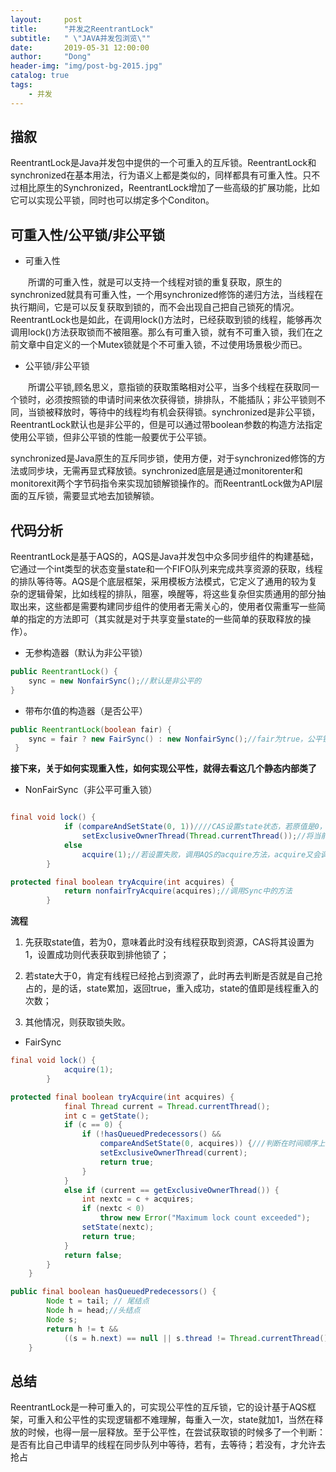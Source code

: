 ```yaml
---
layout:     post
title:      "并发之ReentrantLock"
subtitle:   " \"JAVA并发包浏览\""
date:       2019-05-31 12:00:00
author:     "Dong"
header-img: "img/post-bg-2015.jpg"
catalog: true
tags:
    - 并发
---
```


## 描叙
ReentrantLock是Java并发包中提供的一个可重入的互斥锁。ReentrantLock和synchronized在基本用法，行为语义上都是类似的，同样都具有可重入性。只不过相比原生的Synchronized，ReentrantLock增加了一些高级的扩展功能，比如它可以实现公平锁，同时也可以绑定多个Conditon。

## 可重入性/公平锁/非公平锁
- 可重入性

　　所谓的可重入性，就是可以支持一个线程对锁的重复获取，原生的synchronized就具有可重入性，一个用synchronized修饰的递归方法，当线程在执行期间，它是可以反复获取到锁的，而不会出现自己把自己锁死的情况。ReentrantLock也是如此，在调用lock()方法时，已经获取到锁的线程，能够再次调用lock()方法获取锁而不被阻塞。那么有可重入锁，就有不可重入锁，我们在之前文章中自定义的一个Mutex锁就是个不可重入锁，不过使用场景极少而已。

- 公平锁/非公平锁

　　所谓公平锁,顾名思义，意指锁的获取策略相对公平，当多个线程在获取同一个锁时，必须按照锁的申请时间来依次获得锁，排排队，不能插队；非公平锁则不同，当锁被释放时，等待中的线程均有机会获得锁。synchronized是非公平锁，ReentrantLock默认也是非公平的，但是可以通过带boolean参数的构造方法指定使用公平锁，但非公平锁的性能一般要优于公平锁。

synchronized是Java原生的互斥同步锁，使用方便，对于synchronized修饰的方法或同步块，无需再显式释放锁。synchronized底层是通过monitorenter和monitorexit两个字节码指令来实现加锁解锁操作的。而ReentrantLock做为API层面的互斥锁，需要显式地去加锁解锁。　



## 代码分析
ReentrantLock是基于AQS的，AQS是Java并发包中众多同步组件的构建基础，它通过一个int类型的状态变量state和一个FIFO队列来完成共享资源的获取，线程的排队等待等。AQS是个底层框架，采用模板方法模式，它定义了通用的较为复杂的逻辑骨架，比如线程的排队，阻塞，唤醒等，将这些复杂但实质通用的部分抽取出来，这些都是需要构建同步组件的使用者无需关心的，使用者仅需重写一些简单的指定的方法即可（其实就是对于共享变量state的一些简单的获取释放的操作）。
- 无参构造器（默认为非公平锁）
```java
public ReentrantLock() {
    sync = new NonfairSync();//默认是非公平的
}
```
- 带布尔值的构造器（是否公平）
```java
public ReentrantLock(boolean fair) {
    sync = fair ? new FairSync() : new NonfairSync();//fair为true，公平锁；反之，非公平锁
 }
```
**接下来，关于如何实现重入性，如何实现公平性，就得去看这几个静态内部类了**
- NonFairSync（非公平可重入锁）
```java

final void lock() {
            if (compareAndSetState(0, 1))////CAS设置state状态，若原值是0，将其置为1
                setExclusiveOwnerThread(Thread.currentThread());//将当前线程标记为已持有锁
            else
                acquire(1);//若设置失败，调用AQS的acquire方法，acquire又会调用我们下面重写的tryAcquire方法
        }

protected final boolean tryAcquire(int acquires) {
            return nonfairTryAcquire(acquires);//调用Sync中的方法
        }
```
**流程**
1. 先获取state值，若为0，意味着此时没有线程获取到资源，CAS将其设置为1，设置成功则代表获取到排他锁了；

2. 若state大于0，肯定有线程已经抢占到资源了，此时再去判断是否就是自己抢占的，是的话，state累加，返回true，重入成功，state的值即是线程重入的次数；

3. 其他情况，则获取锁失败。


- FairSync

```java
final void lock() {
            acquire(1);
        }

protected final boolean tryAcquire(int acquires) {
            final Thread current = Thread.currentThread();
            int c = getState();
            if (c == 0) {
                if (!hasQueuedPredecessors() &&
                    compareAndSetState(0, acquires)) {///判断在时间顺序上，是否有申请锁排在自己之前的线程，若没有，才能去获取
                    setExclusiveOwnerThread(current);
                    return true;
                }
            }
            else if (current == getExclusiveOwnerThread()) {
                int nextc = c + acquires;
                if (nextc < 0)
                    throw new Error("Maximum lock count exceeded");
                setState(nextc);
                return true;
            }
            return false;
        }
    }

public final boolean hasQueuedPredecessors() {
        Node t = tail; // 尾结点
        Node h = head;//头结点
        Node s;
        return h != t &&
            ((s = h.next) == null || s.thread != Thread.currentThread());//判断是否有排在自己之前的线程
    }
```

## 总结
ReentrantLock是一种可重入的，可实现公平性的互斥锁，它的设计基于AQS框架，可重入和公平性的实现逻辑都不难理解，每重入一次，state就加1，当然在释放的时候，也得一层一层释放。至于公平性，在尝试获取锁的时候多了一个判断：是否有比自己申请早的线程在同步队列中等待，若有，去等待；若没有，才允许去抢占